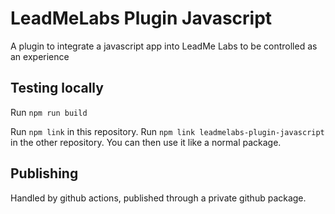 # LeadMeLabs Plugin Javascript
A plugin to integrate a javascript app into LeadMe Labs to be controlled as an experience

## Testing locally
Run `npm run build`

Run `npm link` in this repository. Run `npm link leadmelabs-plugin-javascript` in the other repository. You can
then use it like a normal package.

## Publishing
Handled by github actions, published through a private github package.